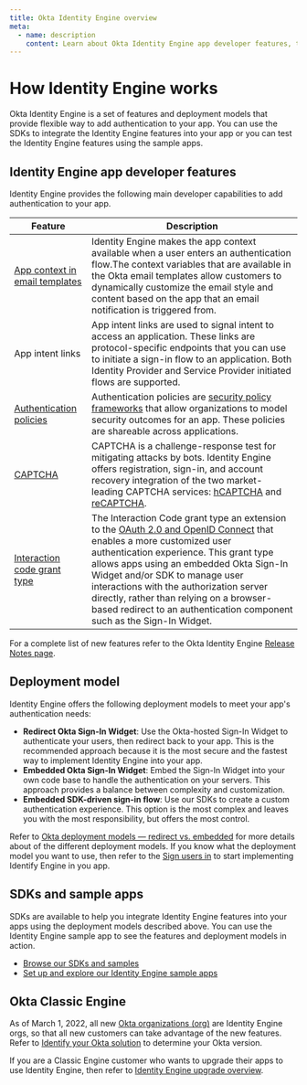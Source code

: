 ```yaml
---
title: Okta Identity Engine overview
meta:
  - name: description
    content: Learn about Okta Identity Engine app developer features, the authentication deployment models, as well as the SDKs and sample app available.
---
```



<ApiLifecycle access="ie" />

# How Identity Engine works

Okta Identity Engine is a set of features and deployment models that provide flexible way to add authentication to your app. You can use the SDKs to integrate the Identity Engine features into your app or you can test the Identity Engine features using the sample apps.

## Identity Engine app developer features

Identity Engine provides the following main developer capabilities to add authentication to your app.

|Feature| Description|
|---|---|
|[App context in email templates](/docs/guides/custom-email/main/#use-app-context)| Identity Engine makes the app context available when a user enters an authentication flow.The context variables that are available in the Okta email templates allow customers to dynamically customize the email style and content based on the app that an email notification is triggered from.|
|App intent links|App intent links are used to signal intent to access an application. These links are protocol-specific endpoints that you can use to initiate a sign-in flow to an application. Both Identity Provider and Service Provider initiated flows are supported.|
|[Authentication policies](/docs/concepts/policies/)| Authentication policies are [security policy frameworks](https://csrc.nist.gov/publications/detail/sp/800-63b/final) that allow organizations to model security outcomes for an app. These policies are shareable across applications. |
|[CAPTCHA](/docs/api/openapi/okta-management/management/tag/CAPTCHA/)|CAPTCHA is a challenge-response test for mitigating attacks by bots. Identity Engine offers registration, sign-in, and account recovery integration of the two market-leading CAPTCHA services: [hCAPTCHA](https://www.hcaptcha.com/) and [reCAPTCHA](https://www.google.com/recaptcha/about/). |
|[Interaction code grant type](/docs/concepts/interaction-code/) | The Interaction Code grant type an extension to the [OAuth 2.0 and OpenID Connect](/docs/concepts/oauth-openid) that enables a more customized user authentication experience. This grant type allows apps using an embedded Okta Sign-In Widget and/or SDK to manage user interactions with the authorization server directly, rather than relying on a browser-based redirect to an authentication component such as the Sign-In Widget.|

For a complete list of new features refer to the Okta Identity Engine [Release Notes page](docs/release-notes/2023-okta-identity-engine/).

## Deployment model

Identity Engine offers the following deployment models to meet your app's authentication needs:

* **Redirect Okta Sign-In Widget**: Use the Okta-hosted Sign-In Widget to authenticate your users, then redirect back to your app. This is the recommended approach because it is the most secure and the fastest way to implement Identity Engine into your app.
* **Embedded Okta Sign-In Widget**: Embed the Sign-In Widget into your own code base to handle the authentication on your servers. This approach provides a balance between complexity and customization.
* **Embedded SDK-driven sign-in flow**: Use our SDKs to create a custom authentication experience. This option is the most complex and leaves you with the most responsibility, but offers the most control.

Refer to [Okta deployment models &mdash; redirect vs. embedded](/docs/concepts/redirect-vs-embedded/) for more details about of the different deployment models. If you know what the deployment model you want to use, then refer to the [Sign users in](/docs/guides/sign-in-overview/) to start implementing Identify Engine in you app.

## SDKs and sample apps

SDKs are available to help you integrate Identity Engine features into your apps using the deployment models described above. You can use the Identity Engine sample app to see the features and deployment models in action.

* [Browse our SDKs and samples](/code/)
* [Set up and explore our Identity Engine sample apps](/docs/guides/oie-embedded-common-download-setup-app/)

## Okta Classic Engine

As of March 1, 2022, all new [Okta organizations (org)](/docs/concepts/okta-organizations/) are Identity Engine orgs, so that all new customers can take advantage of the new features. Refer to [Identify your Okta solution](https://help.okta.com/okta_help.htm?type=oie&id=ext-oie-version) to determine your Okta version.

If you are a Classic Engine customer who wants to upgrade their apps to use Identity Engine, then refer to [Identity Engine upgrade overview](/docs/guides/oie-upgrade-overview/).
